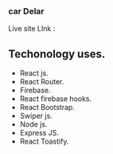 ### car Delar
Live site LInk : 
## Techonology uses.

* React js.
* React Router.
* Firebase.
* React firebase hooks.
* React Bootstrap.
* Swiper js.
* Node js.
* Express JS.
* React Toastify.
